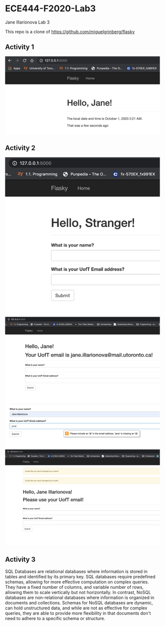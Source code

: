 # ECE444-F2020-Lab3
Jane Illarionova Lab 3

This repo is a clone of
https://github.com/miguelgrinberg/flasky

## Activity 1

![Activity 1 Screenshot Hello Jane with timestamp](activity1_lab3.png)

## Activity 2

![Activity 2 Screenshot Hello Stranger](activity2_a.png)
![Activity 1 Screenshot Hello Jane with UofT Email](activity2_b.png)
![Activity 1 Screenshot Hello Jane with Email Error](activity2_c.png)
![Activity 1 Screenshot Hello Jane without UofT Email](activity2_d.png)

## Activity 3

SQL Databases are relational databases where information is stored in tables and identified by its primary key. SQL databases require predefined schemas, allowing for more effective computation on complex queries. They have a fixed number of columns, and variable number of rows, allowing them to scale vertically but not horizontally. In contrast, NoSQL databases are non-relational databases where information is organized in documents and collections. Schemas for NoSQL databases are dynamic, can hold unstructured data, and while are not as effective for complex queries, they are able to provide more flexibility in that documents don't need to adhere to a specific schema or structure. 
